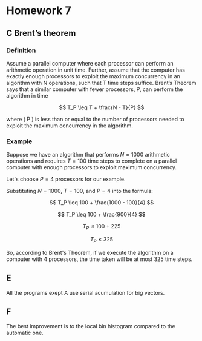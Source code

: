 # Homework 7

## C Brent’s theorem

### Definition

Assume a parallel computer where each processor can perform an arithmetic operation in unit time. Further, assume that the computer has exactly enough processors to exploit the maximum concurrency in an algorithm with N operations, such that T time steps suffice. Brent’s Theorem says that a similar computer with fewer processors, P, can perform the algorithm in time

$$ T_P \leq T + \frac{N - T}{P} $$

where \( P \) is less than or equal to the number of processors needed to exploit the maximum concurrency in the algorithm.

### Example

Suppose we have an algorithm that performs $N = 1000$ arithmetic operations and requires $T = 100$ time steps to complete on a parallel computer with enough processors to exploit maximum concurrency.

Let's choose $P = 4$ processors for our example.

Substituting $N = 1000$, $T = 100$, and $P = 4$ into the formula:

$$ T_P \leq 100 + \frac{1000 - 100}{4} $$

$$ T_P \leq 100 + \frac{900}{4} $$

$$ T_P \leq 100 + 225 $$

$$ T_P \leq 325 $$

So, according to Brent's Theorem, if we execute the algorithm on a computer with 4 processors, the time taken will be at most $325$ time steps.

## E

All the programs exept A use serial acumulation for big vectors.

## F

The best improvement is to the local bin histogram compared to the automatic one.
